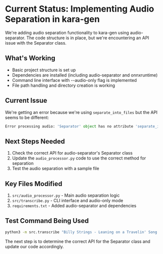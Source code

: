 # Current Status: Implementing Audio Separation in kara-gen

We're adding audio separation functionality to kara-gen using audio-separator. The code structure is in place, but we're encountering an API issue with the Separator class.

## What's Working
- Basic project structure is set up
- Dependencies are installed (including audio-separator and onnxruntime)
- Command line interface with --audio-only flag is implemented
- File path handling and directory creation is working

## Current Issue
We're getting an error because we're using `separate_into_files` but the API seems to be different:
```python
Error processing audio: 'Separator' object has no attribute 'separate_into_files'
```

## Next Steps Needed
1. Check the correct API for audio-separator's Separator class
2. Update the `audio_processor.py` code to use the correct method for separation
3. Test the audio separation with a sample file

## Key Files Modified
1. `src/audio_processor.py` - Main audio separation logic
2. `src/transcribe.py` - CLI interface and audio-only mode
3. `requirements.txt` - Added audio-separator and dependencies

## Test Command Being Used
```bash
python3 -m src.transcribe "Billy Strings - Leaning on a Travelin' Song.flac" --artist "Billy Strings" --track "Leaning on a Travelin' Song" --audio-only
```

The next step is to determine the correct API for the Separator class and update our code accordingly. 
